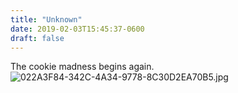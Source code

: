 ```yaml
---
title: "Unknown"
date: 2019-02-03T15:45:37-0600
draft: false
---
```


The cookie madness begins again. ![022A3F84-342C-4A34-9778-8C30D2EA70B5.jpg](http://ianwhitney.micro.blog/uploads/2019/355cf370bb.jpg)
